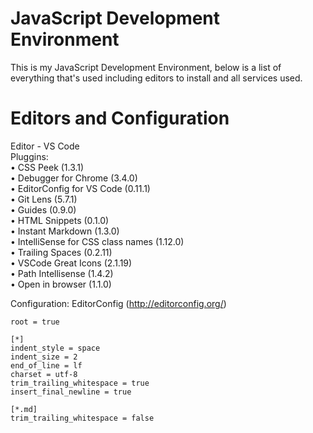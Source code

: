 # JavaScript Development Environment

This is my JavaScript Development Environment, below is a list of everything that's used including editors to install and all services used.

# Editors and Configuration

Editor - VS Code  
  Pluggins:  
    • CSS Peek (1.3.1)  
    • Debugger for Chrome (3.4.0)  
    • EditorConfig for VS Code (0.11.1)  
    • Git Lens (5.7.1)  
    • Guides (0.9.0)  
    • HTML Snippets (0.1.0)  
    • Instant Markdown (1.3.0)  
    • IntelliSense for CSS class names (1.12.0)  
    • Trailing Spaces (0.2.11)  
    • VSCode Great Icons (2.1.19)  
    • Path Intellisense (1.4.2)  
    • Open in browser (1.1.0)    
  
Configuration: EditorConfig (http://editorconfig.org/)
```
root = true

[*]
indent_style = space
indent_size = 2
end_of_line = lf
charset = utf-8
trim_trailing_whitespace = true
insert_final_newline = true

[*.md]
trim_trailing_whitespace = false
```

